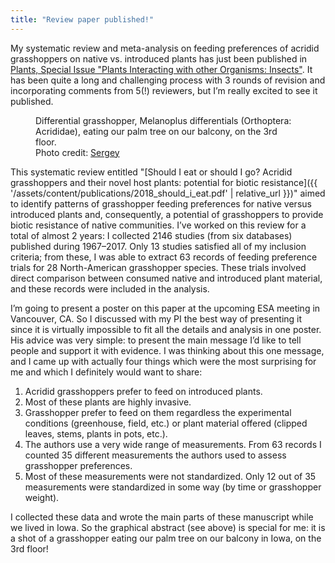 ```yaml
---
title: "Review paper published!"
---
```


My systematic review and meta-analysis on feeding preferences of acridid grasshoppers on native vs.
introduced plants has just been published in [Plants, Special Issue "Plants Interacting with other
Organisms: Insects"](https://www.mdpi.com/2223-7747/7/4/83).<!--more--> It has been quite a long and challenging process with 3 rounds of
revision and incorporating comments from 5(!) reviewers, but I’m really excited to see it published.


<figure class="text-center">
  <img class="ic4f-mtrig ic4f-zoomin figure-img img-fluid ic4f-max-height-md"
       src="{{ '/assets/content/blog/grasshopper-iowa.jpg' | relative_url }}" alt="">
  <figcaption class="figure-caption">Differential grasshopper, Melanoplus differentials (Orthoptera:
  Acrididae), eating our palm tree on our balcony, on the 3rd floor. 
  <br>Photo credit: <a href="http://ic4f.me">Sergey</a>
  </figcaption>
</figure>

This systematic review entitled "[Should I eat or should I go? Acridid grasshoppers and their novel
host plants: potential for biotic resistance]({{ '/assets/content/publications/2018_should_i_eat.pdf' | relative_url }})" 
aimed to identify patterns of grasshopper feeding preferences for native versus introduced plants
and, consequently, a potential of grasshoppers to provide biotic resistance of native communities.
I’ve worked on this review for a total of almost 2 years: I collected 2146 studies (from six
databases) published during 1967–2017. Only 13 studies satisfied all of my inclusion criteria; from
these, I was able to extract 63 records of feeding preference trials for 28 North-American
grasshopper species. These trials involved direct comparison between consumed native and introduced
plant material, and these records were included in the analysis. 

I’m going to present a poster on this paper at the upcoming ESA meeting in Vancouver, CA. So I
discussed with my PI the best way of presenting it since it is virtually impossible to fit all the
details and analysis in one poster. His advice was very simple: to present the main message I’d like
to tell people and support it with evidence. I was thinking about this one message, and I came up
with actually four things which were the most surprising for me and which I definitely would want to
share:

1.	Acridid grasshoppers prefer to feed on introduced plants.
2.	Most of these plants are highly invasive.
3.	Grasshopper prefer to feed on them regardless the experimental conditions (greenhouse, field,
    etc.) or plant material offered (clipped leaves, stems, plants in pots, etc.).
4.	The authors use a very wide range of measurements. From 63 records I counted 35 different
    measurements the authors used to assess grasshopper preferences. 
5.	Most of these measurements were not standardized. Only 12 out of 35 measurements were
    standardized in some way (by time or grasshopper weight). 

I collected these data and wrote the main parts of these manuscript while we lived in Iowa.  So the
graphical abstract (see above) is special for me: it is a shot of a grasshopper eating our palm tree
on our balcony in Iowa, on the 3rd floor! 
